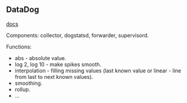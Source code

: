 DataDog
-

[docs](https://docs.datadoghq.com/)

Components: collector, dogstatsd, forwarder, supervisord.

Functions:
* abs - absolute value.
* log 2, log 10 - make spikes smooth.
* interpolation - filling missing values
  (last known value or linear - line from last to next known values).
* smoothing.
* rollup.
* ...
